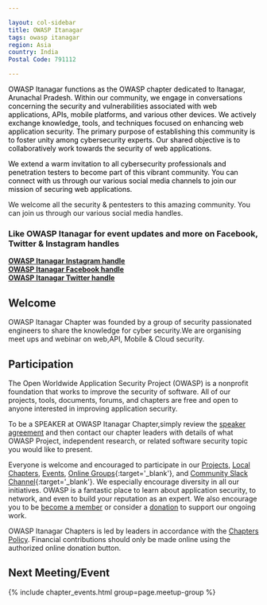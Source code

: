 ```yaml
---

layout: col-sidebar
title: OWASP Itanagar
tags: owasp itanagar
region: Asia
country: India
Postal Code: 791112

---
```


<div style='color:black;'>

OWASP Itanagar functions as the OWASP chapter dedicated to Itanagar, Arunachal Pradesh. Within our community, we engage in conversations concerning the security and vulnerabilities associated with web applications, APIs, mobile platforms, and various other devices. We actively exchange knowledge, tools, and techniques focused on enhancing web application security. The primary purpose of establishing this community is to foster unity among cybersecurity experts. Our shared objective is to collaboratively work towards the security of web applications.

We extend a warm invitation to all cybersecurity professionals and penetration testers to become part of this vibrant community. You can connect with us through our various social media channels to join our mission of securing web applications.

</div>

We welcome all the security & pentesters to this amazing community. You can join us through our various social media handles.

### Like OWASP Itanagar for event updates and more on Facebook, Twitter & Instagram handles<br>
**[OWASP Itanagar Instagram handle](https://www.instagram.com/owasp.itanagar/)**<br>
**[OWASP Itanagar Facebook handle](https://www.facebook.com/owaspitanagar)**<br>
**[OWASP Itanagar Twitter handle](https://twitter.com/owaspitanagar)**



## Welcome
OWASP Itanagar Chapter was founded by a group of security passionated engineers to share the knowledge for cyber security.We are organising meet ups and webinar on web,API, Mobile & Cloud security.

## Participation
The Open Worldwide Application Security Project (OWASP) is a nonprofit foundation that works to improve the security of software. All of our projects, tools, documents, forums, and chapters are free and open to anyone interested in improving application security.

To be a SPEAKER at OWASP Itanagar Chapter,simply review the [speaker agreement](/www-policy/legal/speaker-agreement) and then contact our chapter leaders with details of what OWASP Project, independent research, or related software security topic you would like to present.

Everyone is welcome and encouraged to participate in our [Projects](/projects/), [Local Chapters](/chapters/), [Events](/events/), [Online Groups](https://groups.google.com/a/owasp.com/){:target='_blank'}, and [Community Slack Channel](https://owasp.slack.com/){:target='_blank'}. We especially encourage diversity in all our initiatives. OWASP is a fantastic place to learn about application security, to network, and even to build your reputation as an expert. We also encourage you to be [become a member](/membership/) or consider a [donation](/donate/) to support our ongoing work.

OWASP Itanagar Chapters is led by leaders in accordance with the [Chapters Policy](/www-policy/operational/chapters). Financial contributions should only be made online using the authorized online donation button. 

Next Meeting/Event <!-- You should keep this section as it will populate your meetup events -->
---------------------
{% include chapter_events.html group=page.meetup-group %}
